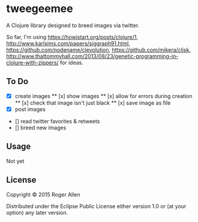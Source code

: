 # tweegeemee

A Clojure library designed to breed images via twitter.

So far, I'm using https://howistart.org/posts/clojure/1, http://www.karlsims.com/papers/siggraph91.html, https://github.com/nodename/clevolution, https://github.com/mikera/clisk, http://www.thattommyhall.com/2013/08/23/genetic-programming-in-clojure-with-zippers/ for ideas.

## To Do

* [x] create images
** [x] show images
** [x] allow for errors during creation
** [x] check that image isn't just black
** [x] save image as file
* [x] post images
* [] read twitter favorites & retweets
* [] breed new images

## Usage

Not yet

## License

Copyright © 2015 Roger Allen

Distributed under the Eclipse Public License either version 1.0 or (at
your option) any later version.
